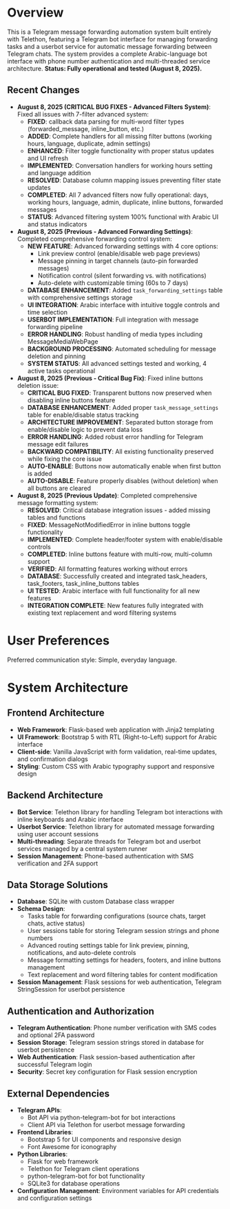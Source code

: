 # Overview

This is a Telegram message forwarding automation system built entirely with Telethon, featuring a Telegram bot interface for managing forwarding tasks and a userbot service for automatic message forwarding between Telegram chats. The system provides a complete Arabic-language bot interface with phone number authentication and multi-threaded service architecture. **Status: Fully operational and tested (August 8, 2025).**

## Recent Changes
- **August 8, 2025 (CRITICAL BUG FIXES - Advanced Filters System)**: Fixed all issues with 7-filter advanced system:
  - **FIXED**: callback data parsing for multi-word filter types (forwarded_message, inline_button, etc.)
  - **ADDED**: Complete handlers for all missing filter buttons (working hours, language, duplicate, admin settings)
  - **ENHANCED**: Filter toggle functionality with proper status updates and UI refresh
  - **IMPLEMENTED**: Conversation handlers for working hours setting and language addition
  - **RESOLVED**: Database column mapping issues preventing filter state updates
  - **COMPLETED**: All 7 advanced filters now fully operational: days, working hours, language, admin, duplicate, inline buttons, forwarded messages
  - **STATUS**: Advanced filtering system 100% functional with Arabic UI and status indicators
- **August 8, 2025 (Previous - Advanced Forwarding Settings)**: Completed comprehensive forwarding control system:
  - **NEW FEATURE**: Advanced forwarding settings with 4 core options:
    - Link preview control (enable/disable web page previews)
    - Message pinning in target channels (auto-pin forwarded messages)
    - Notification control (silent forwarding vs. with notifications)
    - Auto-delete with customizable timing (60s to 7 days)
  - **DATABASE ENHANCEMENT**: Added `task_forwarding_settings` table with comprehensive settings storage
  - **UI INTEGRATION**: Arabic interface with intuitive toggle controls and time selection
  - **USERBOT IMPLEMENTATION**: Full integration with message forwarding pipeline
  - **ERROR HANDLING**: Robust handling of media types including MessageMediaWebPage
  - **BACKGROUND PROCESSING**: Automated scheduling for message deletion and pinning
  - **SYSTEM STATUS**: All advanced settings tested and working, 4 active tasks operational
- **August 8, 2025 (Previous - Critical Bug Fix)**: Fixed inline buttons deletion issue:
  - **CRITICAL BUG FIXED**: Transparent buttons now preserved when disabling inline buttons feature
  - **DATABASE ENHANCEMENT**: Added proper `task_message_settings` table for enable/disable status tracking
  - **ARCHITECTURE IMPROVEMENT**: Separated button storage from enable/disable logic to prevent data loss
  - **ERROR HANDLING**: Added robust error handling for Telegram message edit failures
  - **BACKWARD COMPATIBILITY**: All existing functionality preserved while fixing the core issue
  - **AUTO-ENABLE**: Buttons now automatically enable when first button is added
  - **AUTO-DISABLE**: Feature properly disables (without deletion) when all buttons are cleared
- **August 8, 2025 (Previous Update)**: Completed comprehensive message formatting system:
  - **RESOLVED**: Critical database integration issues - added missing tables and functions
  - **FIXED**: MessageNotModifiedError in inline buttons toggle functionality
  - **IMPLEMENTED**: Complete header/footer system with enable/disable controls
  - **COMPLETED**: Inline buttons feature with multi-row, multi-column support
  - **VERIFIED**: All formatting features working without errors
  - **DATABASE**: Successfully created and integrated task_headers, task_footers, task_inline_buttons tables
  - **UI TESTED**: Arabic interface with full functionality for all new features
  - **INTEGRATION COMPLETE**: New features fully integrated with existing text replacement and word filtering systems

# User Preferences

Preferred communication style: Simple, everyday language.

# System Architecture

## Frontend Architecture
- **Web Framework**: Flask-based web application with Jinja2 templating
- **UI Framework**: Bootstrap 5 with RTL (Right-to-Left) support for Arabic interface
- **Client-side**: Vanilla JavaScript with form validation, real-time updates, and confirmation dialogs
- **Styling**: Custom CSS with Arabic typography support and responsive design

## Backend Architecture
- **Bot Service**: Telethon library for handling Telegram bot interactions with inline keyboards and Arabic interface
- **Userbot Service**: Telethon library for automated message forwarding using user account sessions
- **Multi-threading**: Separate threads for Telegram bot and userbot services managed by a central system runner
- **Session Management**: Phone-based authentication with SMS verification and 2FA support

## Data Storage Solutions
- **Database**: SQLite with custom Database class wrapper
- **Schema Design**: 
  - Tasks table for forwarding configurations (source chats, target chats, active status)
  - User sessions table for storing Telegram session strings and phone numbers
  - Advanced routing settings table for link preview, pinning, notifications, and auto-delete controls
  - Message formatting settings for headers, footers, and inline buttons management
  - Text replacement and word filtering tables for content modification
- **Session Management**: Flask sessions for web authentication, Telegram StringSession for userbot persistence

## Authentication and Authorization
- **Telegram Authentication**: Phone number verification with SMS codes and optional 2FA password
- **Session Storage**: Telegram session strings stored in database for userbot persistence
- **Web Authentication**: Flask session-based authentication after successful Telegram login
- **Security**: Secret key configuration for Flask session encryption

## External Dependencies
- **Telegram APIs**: 
  - Bot API via python-telegram-bot for bot interactions
  - Client API via Telethon for userbot message forwarding
- **Frontend Libraries**: 
  - Bootstrap 5 for UI components and responsive design
  - Font Awesome for iconography
- **Python Libraries**:
  - Flask for web framework
  - Telethon for Telegram client operations
  - python-telegram-bot for bot functionality
  - SQLite3 for database operations
- **Configuration Management**: Environment variables for API credentials and configuration settings